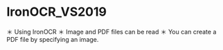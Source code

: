 # IronOCR_VS2019

＊ Using IronOCR
＊ Image and PDF files can be read
＊ You can create a PDF file by specifying an image.
